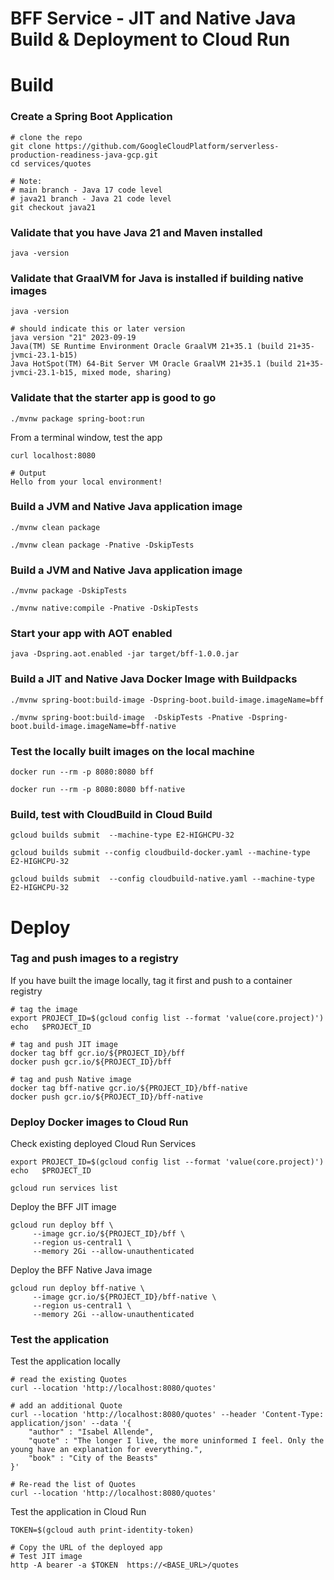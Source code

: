 # BFF Service - JIT and Native Java Build & Deployment to Cloud Run

# Build

### Create a Spring Boot Application
```
# clone the repo
git clone https://github.com/GoogleCloudPlatform/serverless-production-readiness-java-gcp.git
cd services/quotes

# Note: 
# main branch - Java 17 code level
# java21 branch - Java 21 code level
git checkout java21
```

### Validate that you have Java 21 and Maven installed
```shell
java -version
```

### Validate that GraalVM for Java is installed if building native images
```shell
java -version

# should indicate this or later version
java version "21" 2023-09-19
Java(TM) SE Runtime Environment Oracle GraalVM 21+35.1 (build 21+35-jvmci-23.1-b15)
Java HotSpot(TM) 64-Bit Server VM Oracle GraalVM 21+35.1 (build 21+35-jvmci-23.1-b15, mixed mode, sharing)
```

### Validate that the starter app is good to go
```
./mvnw package spring-boot:run
```

From a terminal window, test the app
```
curl localhost:8080

# Output
Hello from your local environment!
```

### Build a JVM and Native Java application image
```
./mvnw clean package 

./mvnw clean package -Pnative -DskipTests
```
### Build a JVM and Native Java application image
```
./mvnw package -DskipTests 

./mvnw native:compile -Pnative -DskipTests
```
### Start your app with AOT enabled
```shell
java -Dspring.aot.enabled -jar target/bff-1.0.0.jar
```

### Build a JIT and Native Java Docker Image with Buildpacks
```
./mvnw spring-boot:build-image -Dspring-boot.build-image.imageName=bff

./mvnw spring-boot:build-image  -DskipTests -Pnative -Dspring-boot.build-image.imageName=bff-native
```

### Test the locally built images on the local machine
```shell
docker run --rm -p 8080:8080 bff

docker run --rm -p 8080:8080 bff-native
```

### Build, test with CloudBuild in Cloud Build
```shell
gcloud builds submit  --machine-type E2-HIGHCPU-32

gcloud builds submit --config cloudbuild-docker.yaml --machine-type E2-HIGHCPU-32

gcloud builds submit  --config cloudbuild-native.yaml --machine-type E2-HIGHCPU-32 
```

# Deploy
### Tag and push images to a registry
If you have built the image locally, tag it first and push to a container registry
```shell
# tag the image
export PROJECT_ID=$(gcloud config list --format 'value(core.project)')
echo   $PROJECT_ID

# tag and push JIT image
docker tag bff gcr.io/${PROJECT_ID}/bff
docker push gcr.io/${PROJECT_ID}/bff

# tag and push Native image
docker tag bff-native gcr.io/${PROJECT_ID}/bff-native
docker push gcr.io/${PROJECT_ID}/bff-native
```

### Deploy Docker images to Cloud Run

Check existing deployed Cloud Run Services
```shell
export PROJECT_ID=$(gcloud config list --format 'value(core.project)')
echo   $PROJECT_ID

gcloud run services list
```

Deploy the BFF JIT image
```shell
gcloud run deploy bff \
     --image gcr.io/${PROJECT_ID}/bff \
     --region us-central1 \
     --memory 2Gi --allow-unauthenticated  
```

Deploy the BFF Native Java image
```shell
gcloud run deploy bff-native \
     --image gcr.io/${PROJECT_ID}/bff-native \
     --region us-central1 \
     --memory 2Gi --allow-unauthenticated
```

### Test the application

Test the application locally
```shell
# read the existing Quotes
curl --location 'http://localhost:8080/quotes'

# add an additional Quote
curl --location 'http://localhost:8080/quotes' --header 'Content-Type: application/json' --data '{
    "author" : "Isabel Allende",
    "quote" : "The longer I live, the more uninformed I feel. Only the young have an explanation for everything.",
    "book" : "City of the Beasts"
}'

# Re-read the list of Quotes
curl --location 'http://localhost:8080/quotes'
```

Test the application in Cloud Run
```shell
TOKEN=$(gcloud auth print-identity-token)

# Copy the URL of the deployed app
# Test JIT image
http -A bearer -a $TOKEN  https://<BASE_URL>/quotes
```
